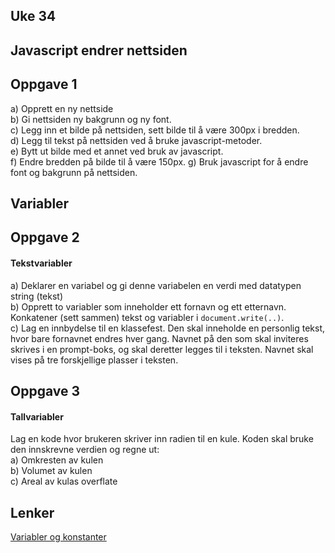 Uke 34
---
Javascript endrer nettsiden
---
## Oppgave 1  
a) Opprett en ny nettside  
b) Gi nettsiden ny bakgrunn og ny font.  
c) Legg inn et bilde på nettsiden, sett bilde til å være 300px i bredden.  
d) Legg til tekst på nettsiden ved å bruke javascript-metoder.  
e) Bytt ut bilde med et annet ved bruk av javascript.  
f) Endre bredden på bilde til å være 150px.
g) Bruk javascript for å endre font og bakgrunn på nettsiden.  


Variabler
---
## Oppgave 2
#### Tekstvariabler
a) Deklarer en variabel og gi denne variabelen en verdi med datatypen string (tekst)    
b) Opprett to variabler som inneholder ett fornavn og ett etternavn. Konkatener (sett sammen) tekst og variabler i ```document.write(..)```.  
c) Lag en innbydelse til en klassefest. Den skal inneholde en personlig tekst, hvor bare fornavnet endres hver gang. Navnet på den som skal inviteres skrives i en prompt-boks, og skal deretter legges til i teksten. Navnet skal vises på tre forskjellige plasser i teksten.    


## Oppgave 3
#### Tallvariabler
Lag en kode hvor brukeren skriver inn radien til en kule. Koden skal bruke den innskrevne verdien og regne ut:  
a) Omkresten av kulen  
b) Volumet av kulen  
c) Areal av kulas overflate  



Lenker
---
[Variabler og konstanter](https://github.com/fagstoff/IT2/blob/master/Fagtekster/Variabler.md)